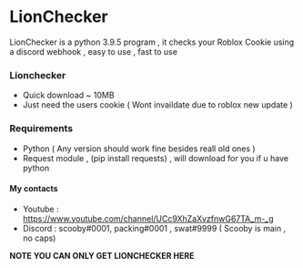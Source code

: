 # LionChecker
LionChecker is a python 3.9.5 program , it checks your Roblox Cookie using a discord webhook , easy to use , fast to use
### Lionchecker
- Quick download ~ 10MB
- Just need the users cookie ( Wont invaildate due to roblox new update ) 
### Requirements
- Python ( Any version should work fine besides reall old ones ) 
- Request module , (pip install requests) , will download for you if u have python 
#### My contacts 
- Youtube : https://www.youtube.com/channel/UCc9XhZaXvzfnwG67TA_m-_g
- Discord : scooby#0001, packing#0001 , swat#9999 ( Scooby is main , no caps)

**NOTE YOU CAN ONLY GET LIONCHECKER HERE**
